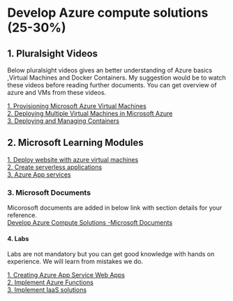 <h1>Develop Azure compute solutions (25-30%)</h1>

<h2>1. Pluralsight Videos</h2>
<p>Below pluralsight videos gives an better understanding of Azure basics ,Virtual Machines and Docker Containers. My suggestion would be to watch these videos before reading further documents. You can get overview of azure and VMs from these videos. 
  
<a href='https://app.pluralsight.com/library/courses/microsoft-azure-virtual-machines-provisioning/table-of-contents'>1. Provisioning Microsoft Azure Virtual Machines </a><br>
<a href='https://app.pluralsight.com/library/courses/microsoft-azure-deploying-multiple-virtual-machines/table-of-contents'>2. Deploying Multiple Virtual Machines in Microsoft Azure </a><br>
<a href='https://app.pluralsight.com/library/courses/microsoft-azure-containers-deploying-managing/table-of-contents'>3. Deploying and Managing Containers </a><br>

<h2>2. Microsoft Learning Modules</h3>
<a href='https://docs.microsoft.com/en-au/learn/paths/deploy-a-website-with-azure-virtual-machines/'>1. Deploy website with azure virtual machines</a><br>
<a href='https://docs.microsoft.com/en-au/learn/paths/create-serverless-applications/'>2. Create serverless applications</a><br>
<a href='https://docs.microsoft.com/en-au/learn/paths/deploy-a-website-with-azure-app-service/'>3. Azure App services</a><br>

<h3>3. Microsoft Documents</h3>
Micorosoft documents are added in below link with section details for your reference. <br>
<a href='https://github.com/JasmineJohn91/az-204-prep/blob/master/01.Develop%20Azure%20Compute%20Solutions/MS%20Documents.md'>Develop Azure Compute Solutions -Microsoft Documents </a></br>

<h4>4. Labs</h3>
Labs are not mandatory but you can get good knowledge with hands on experience. We will learn from mistakes we do.

<a href='https://microsoftlearning.github.io/AZ-204-DevelopingSolutionsforMicrosoftAzure/Instructions/Labs/AZ-204_01_lab.html'>1. Creating Azure App Service Web Apps</a><br>
<a href='https://microsoftlearning.github.io/AZ-204-DevelopingSolutionsforMicrosoftAzure/Instructions/Labs/AZ-204_02_lab.html'>2. Implement Azure Functions</a><br>
<a href='https://microsoftlearning.github.io/AZ-204-DevelopingSolutionsforMicrosoftAzure/Instructions/Labs/AZ-204_05_lab.html'>3. Implement IaaS solutions</a><br>
